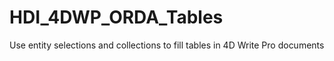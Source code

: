 # HDI_4DWP_ORDA_Tables

Use entity selections and collections to fill tables in 4D Write Pro documents
